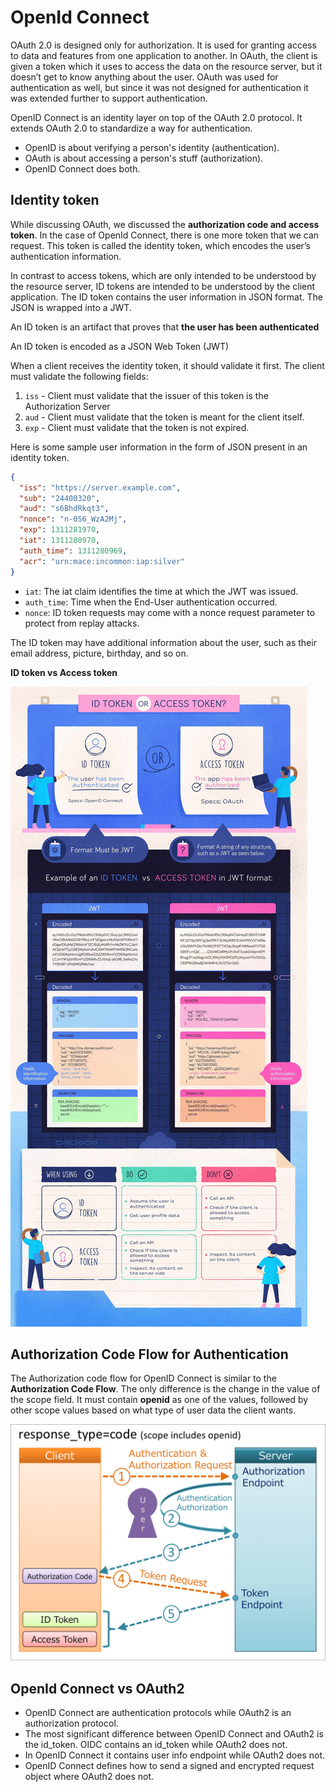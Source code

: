 # OpenId Connect

OAuth 2.0 is designed only for authorization. It is used for granting access to data and features from one application to another. In OAuth, the client is given a token which it uses to access the data on the resource server, but it doesn’t get to know anything about the user. OAuth was used for authentication as well, but since it was not designed for authentication it was extended further to support authentication.

OpenID Connect is an identity layer on top of the OAuth 2.0 protocol. It extends OAuth 2.0 to standardize a way for authentication.

- OpenID is about verifying a person's identity (authentication).
- OAuth is about accessing a person's stuff (authorization).
- OpenID Connect does both.

## Identity token

While discussing OAuth, we discussed the **authorization code and access token**. In the case of OpenId Connect, there is one more token that we can request. This token is called the identity token, which encodes the user’s authentication information.

In contrast to access tokens, which are only intended to be understood by the resource server, ID tokens are intended to be understood by the client application. The ID token contains the user information in JSON format. The JSON is wrapped into a JWT.

An ID token is an artifact that proves that **the user has been authenticated**

An ID token is encoded as a JSON Web Token (JWT)

When a client receives the identity token, it should validate it first. The client must validate the following fields:

1. `iss` - Client must validate that the issuer of this token is the Authorization Server
2. `aud` - Client must validate that the token is meant for the client itself.
3. `exp` - Client must validate that the token is not expired.

Here is some sample user information in the form of JSON present in an identity token.

```json
{
  "iss": "https://server.example.com",
  "sub": "24400320",
  "aud": "s6BhdRkqt3",
  "nonce": "n-0S6_WzA2Mj",
  "exp": 1311281970,
  "iat": 1311280970,
  "auth_time": 1311280969,
  "acr": "urn:mace:incommon:iap:silver"
}
```

- `iat`: The iat claim identifies the time at which the JWT was issued.
- `auth_time`: Time when the End-User authentication occurred.
- `nonce`: ID token requests may come with a nonce request parameter to protect from replay attacks.

The ID token may have additional information about the user, such as their email address, picture, birthday, and so on.

**ID token vs Access token**

![](../../assets/images/security/id_token_vs_access_token.png)

## Authorization Code Flow for Authentication

The Authorization code flow for OpenID Connect is similar to the **Authorization Code Flow**. The only difference is the change in the value of the scope field. It must contain **openid** as one of the values, followed by other scope values based on what type of user data the client wants.

![](../../assets/images/security/open_id_authorization_code_flow.png)

## OpenId Connect vs OAuth2

- OpenID Connect are authentication protocols while OAuth2 is an authorization protocol.
- The most significant difference between OpenID Connect and OAuth2 is the id_token. OIDC contains an id_token while OAuth2 does not.
- In OpenID Connect it contains user info endpoint while OAuth2 does not.
- OpenID Connect defines how to send a signed and encrypted request object where OAuth2 does not.
